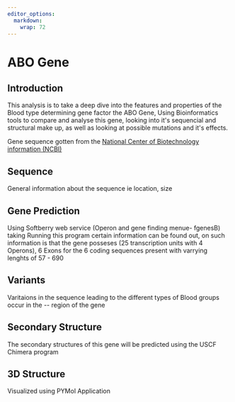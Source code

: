 ```yaml
---
editor_options: 
  markdown: 
    wrap: 72
---
```


# ABO Gene

## Introduction

This analysis is to take a deep dive into the features and properties of
the Blood type determining gene factor the ABO Gene, Using Bioinformatics tools to
compare and analyse this gene, looking into it's sequencial and
structural make up, as well as looking at possible mutations and it's
effects.

Gene sequence gotten from the [National Center of Biotechnology information (NCBI)](https://www.ncbi.nlm.nih.gov/)
## Sequence
General information about the sequence ie location, size 
## Gene Prediction
Using Softberry web service (Operon and gene finding menue- fgenesB) taking 
Running this program certain information can be found out, on such information is that the gene posseses (25 transcription units with 4 Operons), 6 Exons for the 6 coding sequences present with varrying lenghts of 57 - 690

## Variants
Varitaions in the sequence leading to the different types of Blood groups occur in the -- region of the gene 

## Secondary Structure
The secondary structures of this gene will be predicted using the USCF Chimera program 

## 3D Structure
Visualized using PYMol Application
